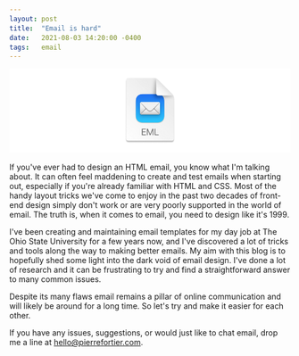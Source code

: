 ```yaml
---
layout: post
title:  "Email is hard"
date:   2021-08-03 14:20:00 -0400
tags:   email
---
```


![email-header](/assets/img/email-header.png)

If you've ever had to design an HTML email, you know what I'm talking about. It can often feel maddening to create and test emails when starting out, especially if you're already familiar with HTML and CSS. Most of the handy layout tricks we've come to enjoy in the past two decades of front-end design simply don't work or are very poorly supported in the world of email. The truth is, when it comes to email, you need to design like it's 1999.

I've been creating and maintaining email templates for my day job at The Ohio State University for a few years now, and I've discovered a lot of tricks and tools along the way to making better emails. My aim with this blog is to hopefully shed some light into the dark void of email design. I've done a lot of research and it can be frustrating to try and find a straightforward answer to many common issues. 

Despite its many flaws email remains a pillar of online communication and will likely be around for a long time. So let's try and make it easier for each other. 

If you have any issues, suggestions, or would just like to chat email, drop me a line at [hello@pierrefortier.com][email].

[email]: mailto:hello@pierrefortier.com
